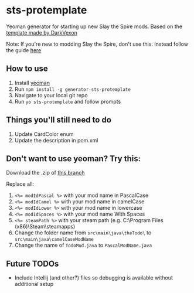 
# sts-protemplate
Yeoman generator for starting up new Slay the Spire mods.
Based on the [template made by DarkVexon](https://github.com/DarkVexon/ProTemplate)

Note: If you're new to modding Slay the Spire, don't use this.
Instead follow the guide [here](https://github.com/Gremious/StS-DefaultModBase/wiki)

## How to use

1. Install [yeoman](https://yeoman.io/learning/)
2. Run `npm install -g generator-sts-protemplate`
3. Navigate to your local git repo
4. Run `yo sts-protemplate` and follow prompts

## Things you'll still need to do

1. Update CardColor enum
2. Update the description in pom.xml

## Don't want to use yeoman? Try this:

Download the .zip of [this branch](https://github.com/EricBartusch/sts-protemplate/tree/no-yeoman-please)

Replace all:

1. `<%= modIdPascal %>` with your mod name in PascalCase
2. `<%= modIdCamel %>` with your mod name in camelCase
3. `<%= modIdLower %>` with your mod name in lowercase
4. `<%= modIdSpaces %>` with your mod name With Spaces
5. `<%= steamPath %>` with your steam path (e.g. C:\Program Files (x86)\Steam\steamapps)
6. Change the folder name from `src\main\java\theTodo\` to `src\main\java\camelCaseModName`
7. Change the name of `TodoMod.java` to `PascalModName.java`

## Future TODOs
* Include Intellij (and other?) files so debugging is available without additional setup 
